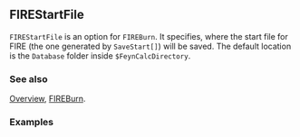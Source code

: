 ## FIREStartFile

`FIREStartFile` is an option for `FIREBurn`. It specifies, where the start file for FIRE (the one generated by `SaveStart[]`) will be saved. The default location is the `Database` folder inside `$FeynCalcDirectory`.

### See also

[Overview](Extra/FeynHelpers.md), [FIREBurn](FIREBurn.md).

### Examples